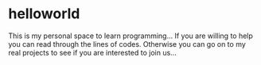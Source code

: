 # helloworld
This is my personal space to learn programming... If you are willing to help you can read through the lines of codes. Otherwise you can go on to my real projects to see if you are interested to join us...
